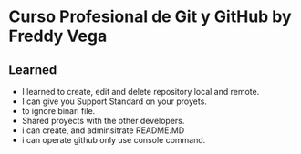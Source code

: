 # Curso Profesional de Git y GitHub by Freddy Vega

## Learned

- I learned to create, edit and delete repository local and remote.
- I can give you Support Standard on your proyets.
- to ignore binari file.
- Shared proyects with the other developers.
- i can create, and adminsitrate README.MD
- i can operate github only use console command.